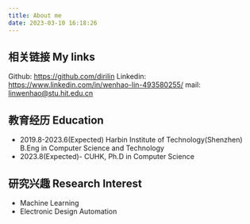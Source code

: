 ```yaml
---
title: About me
date: 2023-03-10 16:18:26
---
```


## 相关链接 My links

Github: https://github.com/dirilin
Linkedin: https://www.linkedin.com/in/wenhao-lin-493580255/
mail: linwenhao@stu.hit.edu.cn

## 教育经历 Education

+ 2019.8-2023.6(Expected) Harbin Institute of Technology(Shenzhen) B.Eng in Computer Science and Technology
+ 2023.8(Expected)- CUHK, Ph.D in Computer Science

## 研究兴趣 Research Interest

+ Machine Learning
+ Electronic Design Automation